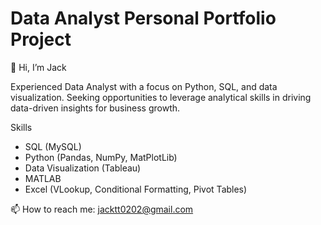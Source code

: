 # Data Analyst Personal Portfolio Project 
👋 Hi, I’m Jack

Experienced Data Analyst with a focus on Python, SQL, and data visualization. Seeking opportunities to leverage analytical skills in driving data-driven insights for business growth.

Skills
 
-	SQL (MySQL)
-	Python (Pandas, NumPy, MatPlotLib)
-	Data Visualization (Tableau)
-	MATLAB
-	Excel (VLookup, Conditional Formatting, Pivot Tables)

📫 How to reach me: jacktt0202@gmail.com

<!---
July24th2014/July24th2014 is a ✨ special ✨ repository because its `README.md` (this file) appears on your GitHub profile.
You can click the Preview link to take a look at your changes.
--->
